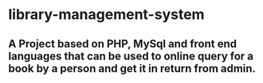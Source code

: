 # library-management-system
## A Project based on PHP, MySql and front end languages that can be used to online query for a book by a person and get it in return from admin.
